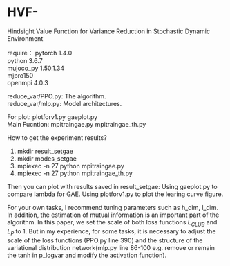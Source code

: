 # HVF-
Hindsight Value Function for Variance Reduction in Stochastic Dynamic Environment

require：
pytorch 1.4.0  
python 3.6.7  
mujoco_py 1.50.1.34  
mjpro150  
openmpi  4.0.3 

reduce_var/PPO.py: The algorithm.  
reduce_var/mlp.py: Model architectures. 

For plot: plotforv1.py gaeplot.py  
Main Fucntion: mpitraingae.py mpitraingae_th.py

How to get the experiment results?
1. mkdir result_setgae
2. mkdir modes_setgae 
3. mpiexec -n 27 python mpitraingae.py 
4. mpiexec -n 27 python mpitraingae_th.py

Then you can plot with results saved in  result_setgae:
Using gaeplot.py to compare lambda for GAE.
Using plotforv1.py to plot the learing curve figure.

For your own tasks, I recommend tuning parameters such as h_dim, l_dim. In addition, the estimation of mutual information is an important part of the algorithm. In this paper, we set the scale of both loss functions $L_{CLUB}$ and $L_{P}$ to 1. But in my experience, for some tasks, it is necessary to adjust the scale of the loss functions (PPO.py line 390) and the structure of the variational distribution network(mlp.py line 86-100 e.g. remove or remain the tanh in p_logvar and modify the activation function).
